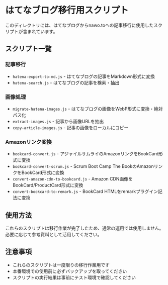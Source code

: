 # はてなブログ移行用スクリプト

このディレクトリには、はてなブログからnawo.toへの記事移行に使用したスクリプトが含まれています。

## スクリプト一覧

### 記事移行

- `hatena-export-to-md.js` - はてなブログの記事をMarkdown形式に変換
- `hatena-search.js` - はてなブログの記事を検索・抽出

### 画像処理

- `migrate-hatena-images.js` - はてなブログの画像をWebP形式に変換・絶対パス化
- `extract-images.js` - 記事から画像URLを抽出
- `copy-article-images.js` - 記事の画像をローカルにコピー

### Amazonリンク変換

- `bookcard-convert.js` - アジャイルサムライのAmazonリンクをBookCard形式に変換
- `bookcard-convert-scrum.js` - Scrum Boot Camp The BookのAmazonリンクをBookCard形式に変換
- `convert-amazon-cdn-to-bookcard.js` - Amazon CDN画像をBookCard/ProductCard形式に変換
- `convert-bookcard-to-remark.js` - BookCard HTMLをremarkプラグイン記法に変換

## 使用方法

これらのスクリプトは移行作業が完了したため、通常の運用では使用しません。
必要に応じて参考資料として活用してください。

## 注意事項

- これらのスクリプトは一度限りの移行作業用です
- 本番環境での使用前に必ずバックアップを取ってください
- スクリプトの実行結果は事前にテスト環境で確認してください
